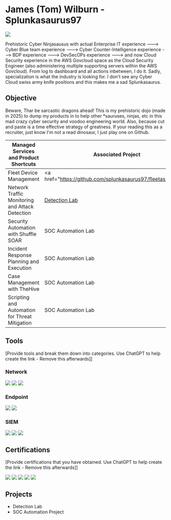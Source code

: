 # James (Tom) Wilburn - Splunkasaurus97
<a href="https://www.linkedin.com/in/james-wilburn-26770667/"><img src="https://img.shields.io/badge/-LinkedIn-0072b1?&style=for-the-badge&logo=linkedin&logoColor=white" /></a>

Prehistoric Cyber Ninjasausus with actual Enterprise IT experience ---> Cyber Blue team experience ---> Cyber Counter-Intelligence experience ---> BDP experience ---> DevSecOPs experience ---> and now Cloud Security experience in the AWS Govcloud space as the Cloud Security Engineer (also administering multiple supporting servers within the AWS Govcloud). From log to dashboard and all actions inbetween, I do it. Sadly, specialization is what the industry is looking for. I don't see any Cyber Cloud swiss army knife positions and this makes me a sad Splunkasaurus. 

## Objective
Beware, Thar be sarcastic dragons ahead! This is my prehistoric dojo (made in 2025) to dump my products in to help other *sauruses, ninjas, etc in this mad crazy cyber security and voodoo engineering world. Also, because cut and paste is a time effective strategy of greatness. If your reading this as a recruiter, just know I'm not a read dinosaur, I just play one on Github. 

| Managed Services and Product Shortcuts        | Associated Project         |
|-----------------------------------------------|----------------------------|
| Fleet Device Management                       | <a href="https://github.com/splunkasaurus97/fleetasaurus"/a>|
| Network Traffic Monitoring and Attack Detection | <a href="https://google.com">Detection Lab</a>|
| Security Automation with Shuffle SOAR         | SOC Automation Lab|
| Incident Response Planning and Execution      | SOC Automation Lab|
| Case Management with TheHive                  | SOC Automation Lab|
| Scripting and Automation for Threat Mitigation | SOC Automation Lab|

## Tools
[Provide tools and break them down into categories. Use ChatGPT to help create the link - Remove this afterwards]]

### Network
<div>
    <img src="https://img.shields.io/badge/-Wireshark-1679A7?&style=for-the-badge&logo=Wireshark&logoColor=white" />
    <img src="https://img.shields.io/badge/-Suricata-EF3B2D?&style=for-the-badge&logo=Suricata&logoColor=white" />
    <img src="https://img.shields.io/badge/-Zeek-777BB4?&style=for-the-badge&logo=Zeek&logoColor=white" />
</div>

### Endpoint
<div>
    <img src="https://img.shields.io/badge/-Microsoft_Defender_for_Endpoint-00A4EF?&style=for-the-badge&logo=Microsoft&logoColor=white" />
    <img src="https://img.shields.io/badge/-Velociraptor-4B275F?&style=for-the-badge&logo=Velociraptor&logoColor=white" />
</div>

### SIEM
<div>
    <img src="https://img.shields.io/badge/-Microsoft_Sentinel-0078D4?&style=for-the-badge&logo=Microsoft&logoColor=white" />
    <img src="https://img.shields.io/badge/-Splunk-000000?&style=for-the-badge&logo=Splunk&logoColor=white" />
    <img src="https://img.shields.io/badge/-Elastic-005571?&style=for-the-badge&logo=Elastic&logoColor=white" />
</div>

## Certifications
[Provide certifications that you have obtained. Use ChatGPT to help create the link - Remove this afterwards]]
<div>
<img src="https://img.shields.io/badge/-Security%2B-FF0000?&style=for-the-badge&logo=CompTIA&logoColor=white" />
<img src="https://img.shields.io/badge/-Network%2B-007ACC?&style=for-the-badge&logo=CompTIA&logoColor=white" />
<img src="https://img.shields.io/badge/-A%2B-4D4D4D?&style=for-the-badge&logo=CompTIA&logoColor=white" />
<img src="https://img.shields.io/badge/-CDSA-006400?&style=for-the-badge&logoColor=white" />
<img src="https://img.shields.io/badge/-CCD-000080?&style=for-the-badge&logoColor=white" />
</div>

## Projects
- Detection Lab
- SOC Automation Project
